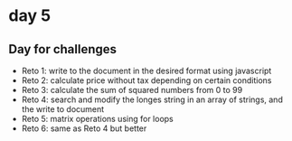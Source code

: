 # day 5

## Day for challenges

- Reto 1: write to the document in the desired format using javascript
- Reto 2: calculate price without tax depending on certain conditions
- Reto 3: calculate the sum of squared numbers from 0 to 99
- Reto 4: search and modify the longes string in an array of strings, and the write to document
- Reto 5: matrix operations using for loops
- Reto 6: same as Reto 4 but better
